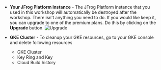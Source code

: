 - **Your JFrog Platform Instance** - The JFrog Platform instance that you used in this workshop will automatically be destroyed after the workshop. There isn't anything you need to do. If you would like keep it, you can upgrade to one of the premium plans. Do this by clicking on the **Upgrade** button.
![Upgrade](https://raw.githubusercontent.com/manishrps/gcp-gke-workshop/master/docs/images/upgrade.png)

- **GKE Cluster** - To cleanup your GKE resources, go to your GKE console and delete following resources

    - GKE Cluster
    - Key Ring and Key
    - Cloud Build history


